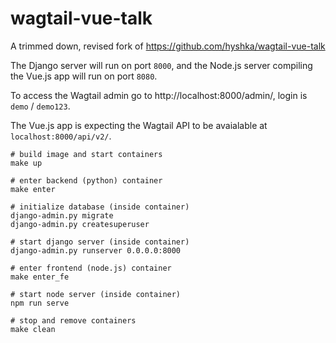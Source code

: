 # wagtail-vue-talk

A trimmed down, revised fork of https://github.com/hyshka/wagtail-vue-talk

The Django server will run on port `8000`, and the Node.js server compiling the Vue.js app will run on port `8080`.

To access the Wagtail admin go to http://localhost:8000/admin/, login is `demo` / `demo123`.

The Vue.js app is expecting the Wagtail API to be avaialable at `localhost:8000/api/v2/`.

```
# build image and start containers
make up

# enter backend (python) container
make enter

# initialize database (inside container)
django-admin.py migrate
django-admin.py createsuperuser

# start django server (inside container)
django-admin.py runserver 0.0.0.0:8000

# enter frontend (node.js) container
make enter_fe

# start node server (inside container)
npm run serve

# stop and remove containers
make clean
```
